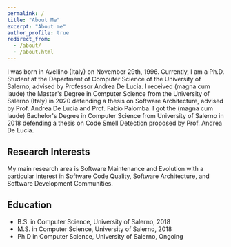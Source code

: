 ```yaml
---
permalink: /
title: "About Me"
excerpt: "About me"
author_profile: true
redirect_from: 
  - /about/
  - /about.html
---
```

I was born in Avellino (Italy) on November 29th, 1996. Currently, I am a Ph.D. Student at the Department of Computer Science of the University of Salerno, advised by Professor Andrea De Lucia. I received (magna cum laude) the Master's Degree in Computer Science from the University of Salerno (Italy) in 2020 defending a thesis on Software Architecture, advised by Prof. Andrea De Lucia and Prof. Fabio Palomba. I got the (magna cum laude) Bachelor's Degree in Computer Science from University of Salerno in 2018 defending a thesis on Code Smell Detection proposed by Prof. Andrea De Lucia.

## Research Interests
My main research area is Software Maintenance and Evolution with a particular interest in Software Code Quality, Software Architecture, and Software Development Communities.

## Education
* B.S. in Computer Science, University of Salerno, 2018
* M.S. in Computer Science, University of Salerno, 2018
* Ph.D in Computer Science, University of Salerno, Ongoing
